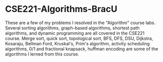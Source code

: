 # CSE221-Algorithms-BracU
These are a few of my problems I resolved in the "Algorithm" course labs. Several sorting algorithms, graph-based algorithms, shortest path algorithms, and dynamic programming are all covered in the CSE221 course. Merge sort, quick sort, topological sort, BFS, DFS, DSU, Dijkstra, Kosaraju, Bellman Ford, Kruskal's, Prim's algorithm, activity scheduling algorithms, 0/1 and fractional knapsack, huffman encoding are some of the algorithms I lerned from this course.
